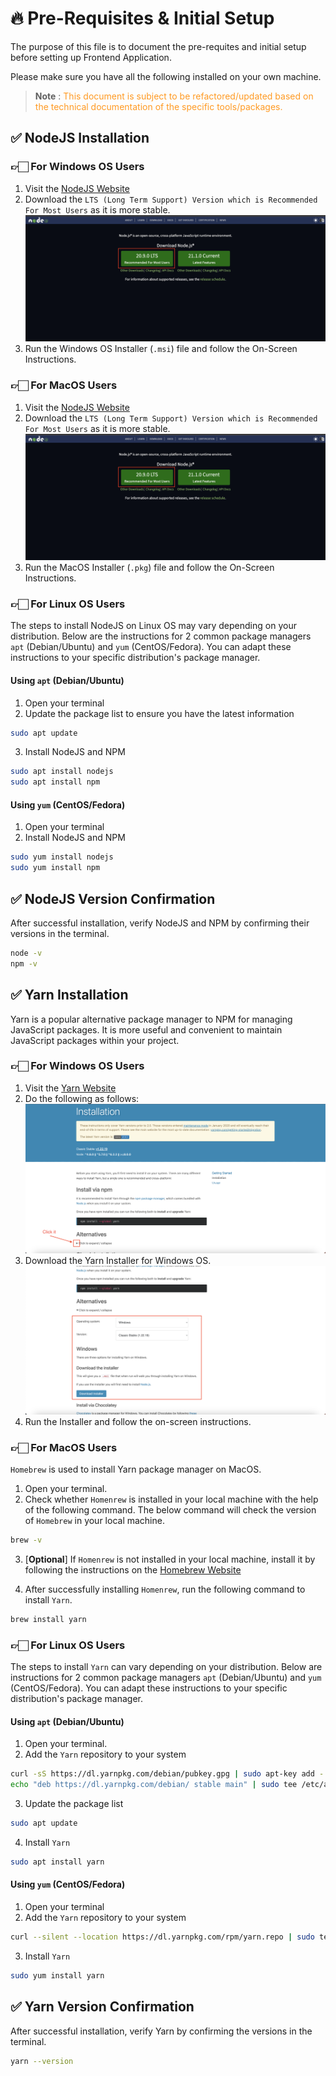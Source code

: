 # 🔥 Pre-Requisites & Initial Setup

The purpose of this file is to document the pre-requites and initial setup before setting up Frontend Application.

Please make sure you have all the following installed on your own machine.

> <b>Note</b> : <span style="color: #FF9A23">This document is subject to be refactored/updated based on the technical documentation of the specific tools/packages.</span>

## ✅ NodeJS Installation

### 👉🏻 For Windows OS Users

1. Visit the [NodeJS Website](https://nodejs.org/en)
2. Download the `LTS (Long Term Support) Version which is Recommended For Most Users` as it is more stable.
![NodeJS Website](/images/NodeJS.png)
3. Run the Windows OS Installer (`.msi`) file and follow the On-Screen Instructions.

### 👉🏻 For MacOS Users

1. Visit the [NodeJS Website](https://nodejs.org/en)
2. Download the `LTS (Long Term Support) Version which is Recommended For Most Users` as it is more stable.
![NodeJS Website](/images/NodeJS.png)
3. Run the MacOS Installer (`.pkg`) file and follow the On-Screen Instructions.

### 👉🏻 For Linux OS Users

The steps to install NodeJS on Linux OS may vary depending on your distribution. Below are the instructions for 2 common package managers `apt` (Debian/Ubuntu) and `yum` (CentOS/Fedora). You can adapt these instructions to your specific distribution's package manager.

#### <b>Using `apt` (Debian/Ubuntu)</b>

1. Open your terminal
2. Update the package list to ensure you have the latest information

```sh
sudo apt update
```

3. Install NodeJS and NPM

```sh
sudo apt install nodejs
sudo apt install npm
```

#### <b>Using `yum` (CentOS/Fedora)</b>

1. Open your terminal
2. Install NodeJS and NPM

```sh
sudo yum install nodejs
sudo yum install npm
```

## ✅ NodeJS Version Confirmation

After successful installation, verify NodeJS and NPM by confirming their versions in the terminal.

```sh
node -v
npm -v
```

## ✅ Yarn Installation

Yarn is a popular alternative package manager to NPM for managing JavaScript packages. It is more useful and convenient to maintain JavaScript packages within your project.

### 👉🏻 For Windows OS Users

1. Visit the [Yarn Website](https://classic.yarnpkg.com/en/docs/install#windows-stable)
2. Do the following as follows:
![Yarn Website](/images/Yarn-Website.png)
3. Download the Yarn Installer for Windows OS.
![Yarn Windows Installer](/images/Yarn-Windows-Installer.png)
4. Run the Installer and follow the on-screen instructions.

### 👉🏻 For MacOS Users

`Homebrew` is used to install Yarn package manager on MacOS.

1. Open your terminal.
2. Check whether `Homenrew` is installed in your local machine with the help of the following command. The below command will check the version of `Homebrew` in your local machine.

```sh
brew -v
```

3. [<b>Optional</b>] If `Homenrew` is not installed in your local machine, install it by following the instructions on the [Homebrew Website](https://brew.sh/)

4. After successfully installing `Homenrew`, run the following command to install `Yarn`.

```sh
brew install yarn
```

### 👉🏻 For  Linux OS Users

The steps to install `Yarn` can vary depending on your distribution. Below are instructions for 2 common package managers `apt` (Debian/Ubuntu) and `yum` (CentOS/Fedora). You can adapt these instructions to your specific distribution's package manager.

#### <b>Using `apt` (Debian/Ubuntu)</b>

1. Open your terminal.
2. Add the `Yarn` repository to your system

```sh
curl -sS https://dl.yarnpkg.com/debian/pubkey.gpg | sudo apt-key add -
echo "deb https://dl.yarnpkg.com/debian/ stable main" | sudo tee /etc/apt/sources.list.d/yarn.list
```

3. Update the package list

```sh
sudo apt update
```

4. Install `Yarn`
```sh
sudo apt install yarn
```

#### <b>Using `yum` (CentOS/Fedora)</b>

1. Open your terminal
2. Add the `Yarn` repository to your system

```sh
curl --silent --location https://dl.yarnpkg.com/rpm/yarn.repo | sudo tee /etc/yum.repos.d/yarn.repo
```

3. Install `Yarn`

```sh
sudo yum install yarn
```

## ✅ Yarn Version Confirmation

After successful installation, verify Yarn by confirming the versions in the terminal.

```sh
yarn --version
```

